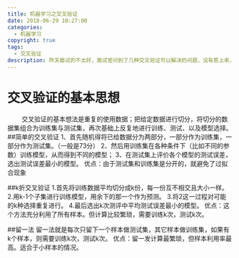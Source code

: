 ```yaml
---
title: 机器学习之交叉验证
date: 2018-06-29 10:27:00
categories:
  - 机器学习
copyright: true
tags:
  - 交叉验证  
description: 昨天面试的不太好，面试官问到了几种交叉验证可以解决的问题，没有答上来，今天来总结一下。
---
```


# 交叉验证的基本思想
&emsp;&emsp; 交叉验证的基本想法是重复的使用数据；把给定数据进行切分，将切分的数据集组合为训练集与测试集，再次基础上反复地进行训练、测试、以及模型选择。
##简单的交叉验证
1、首先随机得将已给数据分为两部分，一部分作为训练集，一部分作为测试集。（一般是73分）
2、然后用训练集在各种条件下（比如不同的参数）训练模型，从而得到不同的模型；
3、在测试集上评价各个模型的测试误差，选出测试误差最小的模型。
优点：由于测试集和训练集是分开的，就避免了过拟合现象

##k折交叉验证
1.首先将训练数据平均切分成k份，每一份互不相交且大小一样。
2.用k-1个子集进行训练模型，用余下的那一个作为预测。
3.将2这一过程对可能的k种选择重复进行。
4.最后选出k次测评中平均测试误差最小的模型。
优点：这个方法充分利用了所有样本。但计算比较繁琐，需要训练k次，测试k次。

##留一法
留一法就是每次只留下一个样本做测试集，其它样本做训练集，如果有k个样本，则需要训练k次，测试k次。
优点：留一发计算最繁琐，但样本利用率最高。适合于小样本的情况。